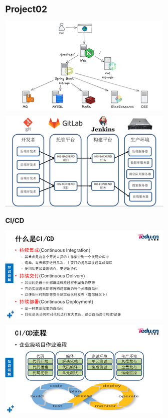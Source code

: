 # Project02

![image-20250527102028323](images/image-20250527102028323.png)





![1686545153340](images/1686545153340.png)





## CI/CD

![img](images/LINUXNSD_V01PROJECT2DAY02_051.png)



![img](images/LINUXNSD_V01PROJECT2DAY02_052.png)









